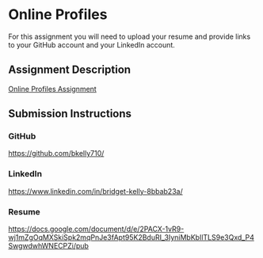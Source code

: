# Online Profiles
For this assignment you will need to upload your resume and provide links to your GitHub account and your LinkedIn account.

## Assignment Description
[Online Profiles Assignment](https://education.launchcode.org/liftoff/modules/assignments/online-profiles)

## Submission Instructions
 
### GitHub
https://github.com/bkelly710/
 
### LinkedIn
https://www.linkedin.com/in/bridget-kelly-8bbab23a/

### Resume
https://docs.google.com/document/d/e/2PACX-1vR9-wj1mZgOqMXSkiSpk2mqPnJe3fApt95K2BduRI_3IyniMbKbIlTLS9e3Qxd_P4SwgwdwhWNECPZi/pub
